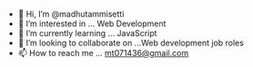 - 👋 Hi, I’m @madhutammisetti
- 👀 I’m interested in ... Web Development
- 🌱 I’m currently learning ... JavaScript
- 💞️ I’m looking to collaborate on ...Web development job roles
- 📫 How to reach me ... mt071436@gmail.com

<!---
madhutammisetti/madhutammisetti is a ✨ special ✨ repository because its `README.md` (this file) appears on your GitHub profile.
You can click the Preview link to take a look at your changes.
--->
